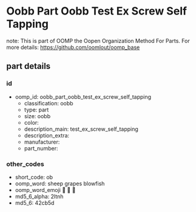 # Oobb Part Oobb Test Ex Screw Self Tapping  

note: This is part of OOMP the Oopen Organization Method For Parts. For more details: https://github.com/oomlout/oomp_base

##  part details





### id
* oomp_id: oobb_part_oobb_test_ex_screw_self_tapping
  * classification: oobb
  * type: part
  * size: oobb
  * color: 
  * description_main: test_ex_screw_self_tapping
  * description_extra: 
  * manufacturer: 
  * part_number: 

### other_codes
* short_code: ob
* oomp_word: sheep grapes blowfish
* oomp_word_emoji :sheep: :grapes: :blowfish:
* md5_6_alpha: 2ltnh
* md5_6: 42cb5d